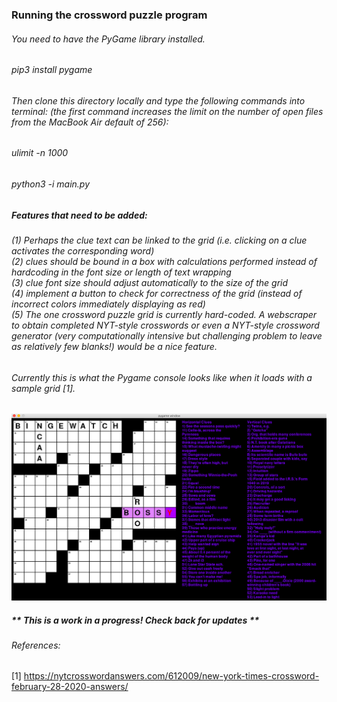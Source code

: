 ### Running the crossword puzzle program
###### You need to have the PyGame library installed.
###### pip3 install pygame

###### Then clone this directory locally and type the following commands into terminal: (the first command increases the limit on the number of open files from the MacBook Air default of 256):
###### ulimit -n 1000
###### python3 -i main.py

##### Features that need to be added: 
###### (1) Perhaps the clue text can be linked to the grid (i.e. clicking on a clue activates the corresponding word) </br> (2) clues should be bound in a box with calculations performed instead of hardcoding in the font size or length of text wrapping </br> (3) clue font size should adjust automatically to the size of the grid </br> (4) implement a button to check for correctness of the grid (instead of incorrect colors immediately displaying as red) </br> (5) The one crossword puzzle grid is currently hard-coded. A webscraper to obtain completed NYT-style crosswords or even a NYT-style crossword generator (very computationally intensive but challenging problem to leave as relatively few blanks!) would be a nice feature. 

###### Currently this is what the Pygame console looks like when it loads with a sample grid [1].
![crossword example image](https://github.com/merillium/crossword_puzzle/blob/master/images/sample_crossword.png)

##### ** This is a work in a progress! Check back for updates **

###### References: 
[1] https://nytcrosswordanswers.com/612009/new-york-times-crossword-february-28-2020-answers/
